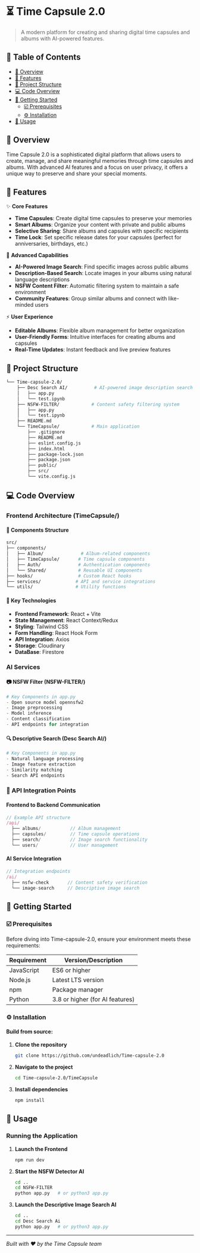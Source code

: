 # ⏳ Time Capsule 2.0

> A modern platform for creating and sharing digital time capsules and albums with AI-powered features.

## 🔗 Table of Contents
-   [📌 Overview](#-overview)
-   [👾 Features](#-features)
-   [📁 Project Structure](#-project-structure)
-   [💻 Code Overview](#-code-overview)
-   [🚀 Getting Started](#-getting-started)
    -   [☑️ Prerequisites](#️-prerequisites)
    -   [⚙️ Installation](#️-installation)
-   [🤖 Usage](#-usage)

## 📌 Overview

Time Capsule 2.0 is a sophisticated digital platform that allows users to create, manage, and share meaningful memories through time capsules and albums. With advanced AI features and a focus on user privacy, it offers a unique way to preserve and share your special moments.

## 👾 Features

✨ **Core Features**
- **Time Capsules**: Create digital time capsules to preserve your memories
- **Smart Albums**: Organize your content with private and public albums
- **Selective Sharing**: Share albums and capsules with specific recipients
- **Time Lock**: Set specific release dates for your capsules (perfect for anniversaries, birthdays, etc.)

🎯 **Advanced Capabilities**
- **AI-Powered Image Search**: Find specific images across public albums
- **Description-Based Search**: Locate images in your albums using natural language descriptions
- **NSFW Content Filter**: Automatic filtering system to maintain a safe environment
- **Community Features**: Group similar albums and connect with like-minded users

⚡ **User Experience**
- **Editable Albums**: Flexible album management for better organization
- **User-Friendly Forms**: Intuitive interfaces for creating albums and capsules
- **Real-Time Updates**: Instant feedback and live preview features

## 📁 Project Structure
```sh
└── Time-capsule-2.0/
    ├── Desc Search AI/          # AI-powered image description search
    │   ├── app.py
    │   └── test.ipynb
    ├── NSFW-FILTER/            # Content safety filtering system
    │   ├── app.py
    │   └── test.ipynb
    ├── README.md
    └── TimeCapsule/            # Main application
        ├── .gitignore
        ├── README.md
        ├── eslint.config.js
        ├── index.html
        ├── package-lock.json
        ├── package.json
        ├── public/
        ├── src/
        └── vite.config.js
```

## 💻 Code Overview

### Frontend Architecture (TimeCapsule/)

#### 🎨 Components Structure
```sh
src/
├── components/
│   ├── Album/              # Album-related components
│   ├── TimeCapsule/       # Time capsule components
│   ├── Auth/              # Authentication components
│   └── Shared/            # Reusable UI components
├── hooks/                 # Custom React hooks
├── services/             # API and service integrations
└── utils/                # Utility functions
```

#### 🔧 Key Technologies
- **Frontend Framework**: React + Vite
- **State Management**: React Context/Redux
- **Styling**: Tailwind CSS
- **Form Handling**: React Hook Form
- **API Integration**: Axios
- **Storage**: Cloudinary
- **DataBase**: Firestore

### AI Services

#### 📷 NSFW Filter (NSFW-FILTER/)
```python
# Key Components in app.py
- Open source model opennsfw2
- Image preprocessing
- Model inference
- Content classification
- API endpoints for integration
```

#### 🔍 Descriptive Search (Desc Search AI/)
```python
# Key Components in app.py
- Natural language processing
- Image feature extraction
- Similarity matching
- Search API endpoints
```

### 🔌 API Integration Points

#### Frontend to Backend Communication
```javascript
// Example API structure
/api/
  ├── albums/           // Album management
  ├── capsules/         // Time capsule operations
  ├── search/           // Image search functionality
  └── users/            // User management
```

#### AI Service Integration
```javascript
// Integration endpoints
/ai/
  ├── nsfw-check       // Content safety verification
  └── image-search     // Descriptive image search
```

## 🚀 Getting Started

### ☑️ Prerequisites

Before diving into Time-capsule-2.0, ensure your environment meets these requirements:

| Requirement | Version/Description |
|------------|-------------------|
| JavaScript | ES6 or higher |
| Node.js | Latest LTS version |
| npm | Package manager |
| Python | 3.8 or higher (for AI features) |

### ⚙️ Installation

#### **Build from source:**

1. **Clone the repository**
   ```sh
   git clone https://github.com/undeadlich/Time-capsule-2.0
   ```

2. **Navigate to the project**
   ```sh
   cd Time-capsule-2.0/TimeCapsule
   ```

3. **Install dependencies**
   ```sh
   npm install
   ```

## 🤖 Usage

### Running the Application

1. **Launch the Frontend**
   ```sh
   npm run dev
   ```

2. **Start the NSFW Detector AI**
   ```sh
   cd ..
   cd NSFW-FILTER
   python app.py   # or python3 app.py
   ```

3. **Launch the Descriptive Image Search AI**
   ```sh
   cd ..
   cd Desc Search Ai
   python app.py   # or python3 app.py
   ```

---
*Built with ❤️ by the Time Capsule team*
